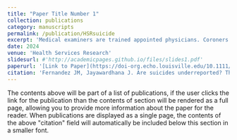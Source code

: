 ```yaml
---
title: "Paper Title Number 1"
collection: publications
category: manuscripts
permalink: /publication/HSRsuicide
excerpt: 'Medical examiners are trained appointed physicians. Coroners are often elected individuals with no medical training but serve 80% of the population. Both determine suicide counts in the United States. Suicide is a leading cause of death in the United States. Researchers believe suicide rates are underreported by 15%–50% internationally. Differences in medical training may account for this discrepancy. We used a staggered difference-in-differences approach and found coroner-only states underreported share of suicides by 17.4% and performed 20.4% fewer autopsies compared to states with county coroners and a state medical examiner.'
date: 2024
venue: 'Health Services Research'
slidesurl: #'http://academicpages.github.io/files/slides1.pdf'
paperurl: '[Link to Paper](https://doi-org.echo.louisville.edu/10.1111/1475-6773.14381)'
citation: 'Fernandez JM, Jayawardhana J. Are suicides underreported? The impact of coroners versus medical examiners on suicide reporting. Health Serv Res. 2024; 1-10. doi:10.1111/1475-6773.14381'
---
```


The contents above will be part of a list of publications, if the user clicks the link for the publication than the contents of section will be rendered as a full page, allowing you to provide more information about the paper for the reader. When publications are displayed as a single page, the contents of the above "citation" field will automatically be included below this section in a smaller font.
